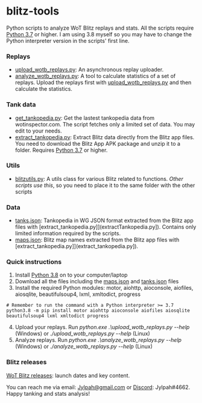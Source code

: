 # blitz-tools
Python scripts to analyze WoT Blitz replays and stats. All the scripts require [Python 3.7](https://www.python.org/downloads/) or higher. I am using 3.8 myself so you may have to change the Python interpreter version in the scripts' first line. 

### Replays
* [upload_wotb_replays.py](upload_wotb_replays.py): An asynchronous replay uploader. 
* [analyze_wotb_replays.py](analyze_wotb_replays.py): A tool to calculate statistics of a set of replays. Upload the replays first with [upload_wotb_replays.py](upload_wotb_replays.py) and then calculate the statistics. 

### Tank data
* [get_tankopedia.py](get_tankopedia.py): Get the lastest tankopedia data from wotinspector.com. The script fetches only a limited set of data. You may edit to your needs. 
* [extract_tankopedia.py](extract_tankopedia.py): Extract Blitz data directly from the Blitz app files. You need to download the Blitz App APK package and unzip it to a folder. Requires [Python 3.7](https://www.python.org/downloads/) or higher.

### Utils
* [blitzutils.py](blitzutils.py): A utils class for various Blitz related to functions. *Other scripts use this*, so you need to place it to the same folder with the other scripts

### Data
* [tanks.json](tanks.json): Tankopedia in WG JSON format extracted from the Blitz app files with [extract_tankopedia.py]](extractTankopedia.py]). Contains only limited information required by the scripts. 
* [maps.json](maps.json): Blitz map names extracted from the Blitz app files with [extract_tankopedia.py]](extract_tankopedia.py]). 

### Quick instructions

1. Install [Python 3.8](https://www.python.org/downloads/) on to your computer/laptop
1. Download all the files including the [maps.json](maps.json) and [tanks.json](tanks.json) files
1. Install the required Python modules: motor, aiohttp, aioconsole, aiofiles, aiosqlite, beautifulsoup4, lxml, xmltodict, progress

```
# Remember to run the command with a Python interpreter >= 3.7
python3.8 -m pip install motor aiohttp aioconsole aiofiles aiosqlite beautifulsoup4 lxml xmltodict progress 
```

4. Upload your replays. Run _python.exe .\upload_wotb_replays.py --help_ (Windows) or _./upload_wotb_replays.py --help_ (Linux)
5. Analyze replays.  Run _python.exe .\analyze_wotb_replays.py --help_ (Windows) or _./analyze_wotb_replays.py --help_ (Linux)

### Blitz releases

[WoT Blitz releases](releases.md): launch dates and key content.

You can reach me via email: Jylpah@gmail.com or [Discord](https://discordapp.com/): Jylpah#4662. Happy tanking and stats analysis!
